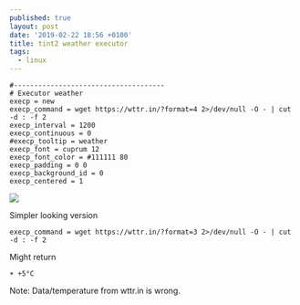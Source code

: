 ```yaml
---
published: true
layout: post
date: '2019-02-22 18:56 +0100'
title: tint2 weather executor
tags:
  - linux
---
```

    #-------------------------------------
    # Executor weather
    execp = new
    execp_command = wget https://wttr.in/?format=4 2>/dev/null -O - | cut -d : -f 2
    execp_interval = 1200
    execp_continuous = 0
    #execp_tooltip = weather
    execp_font = cuprum 12
    execp_font_color = #111111 80
    execp_padding = 0 0
    execp_background_id = 0
    execp_centered = 1
    
![](https://cdn.scrot.moe/images/2019/02/22/weather.png)

Simpler looking version

    execp_command = wget https://wttr.in/?format=3 2>/dev/null -O - | cut -d : -f 2
    
Might return

    ☀️ +5°C

Note: Data/temperature from wttr.in is wrong.

